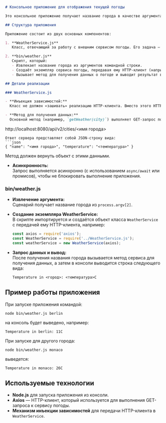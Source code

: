 ```markdown
# Консольное приложение для отображения текущей погоды

Это консольное приложение получает название города в качестве аргумента командной строки, запрашивает текущую температуру для этого города у сервиса погоды и выводит результат в консоль.

## Структура приложения

Приложение состоит из двух основных компонентов:

1. **WeatherService.js**  
   Класс, отвечающий за работу с внешним сервисом погоды. Его задача — выполнить HTTP-запрос к серверу и вернуть данные в виде объекта.

2. **bin/weather.js**  
   Скрипт, который:
   - Извлекает название города из аргументов командной строки.
   - Создаёт экземпляр сервиса погоды, передавая ему HTTP-клиент (например, `axios`) через механизм инъекции зависимостей.
   - Вызывает метод для получения данных о погоде и выводит результат в консоль.

## Детали реализации

### WeatherService.js

- **Инъекция зависимостей:**  
  Класс не должен «зашивать» реализацию HTTP-клиента. Вместо этого HTTP-клиент (например, библиотека `axios`) передаётся в конструктор или в метод класса. Это позволяет легко заменять клиента при необходимости.

- **Метод для получения данных:**  
  Основной метод (например, `getWeather(city)`) выполняет GET-запрос по URL:
  ```
http://localhost:8080/api/v2/cities/<имя города>
  ```
  Ответ сервера представляет собой JSON-строку вида:
  ```json
  { "name": "<имя города>", "temperature": "<температура>" }
  ```
Метод должен вернуть объект с этими данными.

- **Асинхронность:**  
  Запрос выполняется асинхронно (с использованием `async/await` или промисов), чтобы не блокировать выполнение приложения.

### bin/weather.js

- **Извлечение аргумента:**  
  Сценарий получает название города из `process.argv[2]`.

- **Создание экземпляра WeatherService:**  
  В скрипте импортируется и создаётся объект класса `WeatherService` с передачей ему HTTP-клиента, например:
  ```javascript
  const axios = require('axios');
  const WeatherService = require('../WeatherService.js');
  const weatherService = new WeatherService(axios);
  ```

- **Запрос данных и вывод:**  
  После получения названия города вызывается метод сервиса для получения данных, а затем в консоли выводится строка следующего вида:
  ```
  Temperature in <город>: <температура>C
  ```

## Пример работы приложения

При запуске приложения командой:
```
node bin/weather.js berlin
```
на консоль будет выведено, например:
```
Temperature in berlin: 11C
```

При запуске для другого города:
```
node bin/weather.js monaco
```
выведется:
```
Temperature in monaco: 26C
```

## Используемые технологии

- **Node.js** для запуска приложения из консоли.
- **Axios** — HTTP-клиент, который используется для выполнения GET-запроса к сервису погоды.
- **Механизм инъекции зависимостей** для передачи HTTP-клиента в `WeatherService`.
